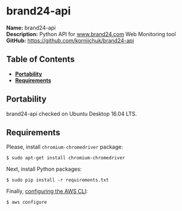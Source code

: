 # brand24-api
**Name:** brand24-api<br>
**Description:** Python API for www.brand24.com Web Monitoring tool<br>
**GitHub:** https://github.com/korniichuk/brand24-api

## Table of Contents
* **[Portability](#portability)**
* **[Requirements](#requirements)**

## Portability
brand24-api checked on Ubuntu Desktop 16.04 LTS.

## Requirements
Please, install `chromium-chromedriver` package:
```
$ sudo apt-get install chromium-chromedriver
```

Next, install Python packages:
```
$ sudo pip install -r requirements.txt
```

Finally, [configuring the AWS CLI](https://docs.aws.amazon.com/cli/latest/userguide/cli-chap-configure.html):
```
$ aws configure
```
